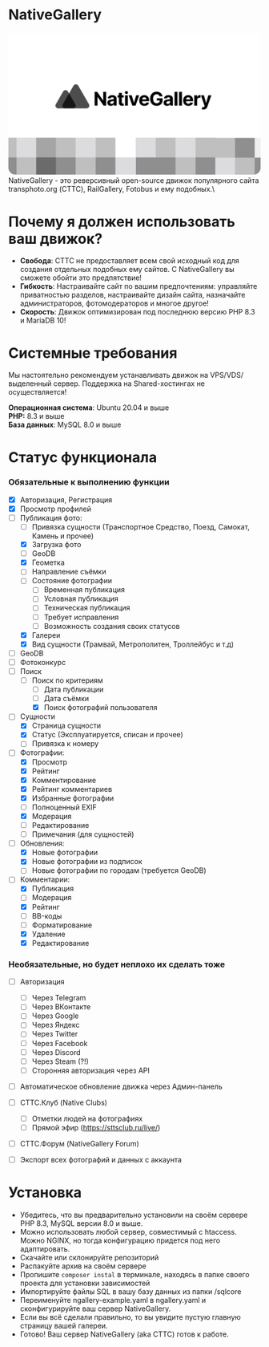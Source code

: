 # NativeGallery
![](https://raw.githubusercontent.com/claradex/nativegallery/main/static/img/banner.png)
NativeGallery - это реверсивный open-source движок популярного сайта transphoto.org (СТТС), RailGallery, Fotobus и ему подобных.\


# Почему я должен использовать ваш движок?
* **Свобода**: СТТС не предоставляет всем свой исходный код для создания отдельных подобных ему сайтов. С NativeGallery вы сможете обойти это предпятствие!
* **Гибкость**: Настраивайте сайт по вашим предпочтениям: управляйте приватностью разделов, настраивайте дизайн сайта, назначайте администраторов, фотомодераторов и многое другое!
* **Скорость**: Движок оптимизирован под последнюю версию PHP 8.3 и MariaDB 10!

# Системные требования
Мы настоятельно рекомендуем устанавливать движок на VPS/VDS/выделенный сервер. Поддержка на Shared-хостингах не осуществляется!

**Операционная система**: Ubuntu 20.04 и выше\
**PHP:** 8.3 и выше\
**База данных**: MySQL 8.0 и выше

# Статус функционала
### Обязательные к выполнению функции
- [x] Авторизация, Регистрация
- [x] Просмотр профилей
- [ ] Публикация фото:
  - [ ] Привязка сущности (Транспортное Средство, Поезд, Самокат, Камень и прочее)
  - [x] Загрузка фото
  - [ ] GeoDB
  - [x] Геометка
  - [ ] Направление съёмки
  - [ ] Состояние фотографии
    - [ ] Временная публикация
    - [ ] Условная публикация 
    - [ ] Техническая публикация
    - [ ] Требует исправления
    - [ ] Возможность создания своих статусов
  - [x] Галереи
  - [x] Вид сущности (Трамвай, Метрополитен, Троллейбус и т.д)
- [ ] GeoDB
- [ ] Фотоконкурс
- [ ] Поиск
  - [ ] Поиск по критериям
    - [ ] Дата публикации
    - [ ] Дата съёмки
    - [x] Поиск фотографий пользователя
- [ ] Сущности
  - [x] Страница сущности
  - [x] Статус (Эксплуатируется, списан и прочее)
  - [ ] Привязка к номеру
- [ ] Фотографии:
  - [x] Просмотр
  - [x] Рейтинг
  - [x] Комментирование
  - [x] Рейтинг комментариев
  - [x] Избранные фотографии
  - [ ] Полноценный EXIF
  - [x] Модерация
  - [ ] Редактирование
  - [ ] Примечания (для сущностей)
- [ ] Обновления:
  - [x] Новые фотографии
  - [x] Новые фотографии из подписок
  - [ ] Новые фотографии по городам (требуется GeoDB)
- [ ] Комментарии:
  - [x] Публикация
  - [ ] Модерация
  - [x] Рейтинг
  - [ ] BB-коды
  - [ ] Форматирование
  - [x] Удаление
  - [x] Редактирование
### Необязательные, но будет неплохо их сделать тоже
  - [ ] Авторизация
    - [ ] Через Telegram
    - [ ] Через ВКонтакте
    - [ ] Через Google
    - [ ] Через Яндекс
    - [ ] Через Twitter
    - [ ] Через Facebook
    - [ ] Через Discord
    - [ ] Через Steam (?!)
    - [ ] Сторонняя авторизация через API
  - [ ] Автоматическое обновление движка через Админ-панель
  - [ ] СТТС.Клуб (Native Clubs)
    - [ ] Отметки людей на фотографиях
    - [ ] Прямой эфир (https://sttsclub.ru/live/)
  - [ ] СТТС.Форум (NativeGallery Forum)
  - [ ] Экспорт всех фотографий и данных с аккаунта




# Установка
* Убедитесь, что вы предварительно установили на своём сервере PHP 8.3, MySQL версии 8.0 и выше.
* Можно использовать любой сервер, совместимый с htaccess. Можно NGINX, но тогда конфигурацию придется под него адаптировать.
* Скачайте или склонируйте репозиторий 
* Распакуйте архив на своём сервере
* Пропишите ```composer instal``` в терминале, находясь в папке своего проекта для установки зависимостей
* Импортируйте файлы SQL в вашу базу данных из папки /sqlcore
* Переименуйте ngallery-example.yaml в ngallery.yaml и сконфигурируйте ваш сервер NativeGallery.
* Если вы всё сделали правильно, то вы увидите пустую главную страницу вашей галереи.
* Готово! Ваш сервер NativeGallery (aka СТТС) готов к работе.
